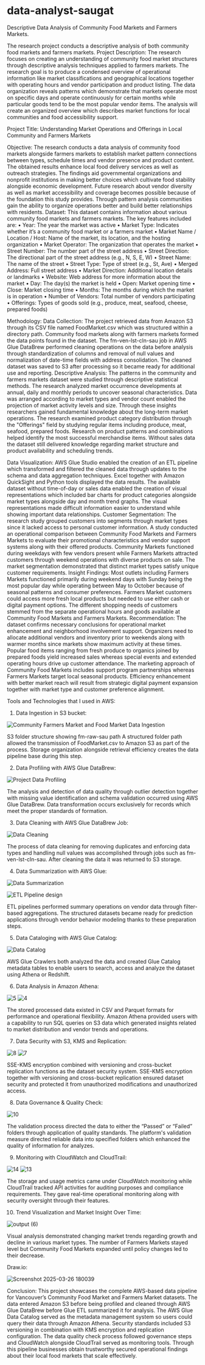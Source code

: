 # data-analyst-saugat

Descriptive Data Analysis of Community Food Markets and Farmers Markets. 

The research project conducts a descriptive analysis of both community food markets and farmers markets. 
Project Description: 
The research focuses on creating an understanding of community food market structures through descriptive analysis techniques applied to farmers markets. The research goal is to produce a condensed overview of operational information like market classifications and geographical locations together with operating hours and vendor participation and product listing. The data organization reveals patterns which demonstrate that markets operate most on specific days and operate continuously for certain months while particular goods tend to be the most popular vendor items. The analysis will create an organized overview which describes market functions for local communities and food accessibility support.

Project Title: 
Understanding Market Operations and Offerings in Local Community and Farmers Markets

Objective: 
The research conducts a data analysis of community food markets alongside farmers markets to establish market pattern connections between types, schedule times and vendor presence and product content. The obtained results enhance local food delivery services as well as outreach strategies. The findings aid governmental organizations and nonprofit institutions in making better choices which cultivate food stability alongside economic development. Future research about vendor diversity as well as market accessibility and coverage becomes possible because of the foundation this study provides. Through pattern analysis communities gain the ability to organize operations better and build better relationships with residents.
Dataset: 
This dataset contains information about various community food markets and farmers markets. The key features included are:
•	Year: The year the market was active
•	Market Type: Indicates whether it’s a community food market or a farmers market
•	Market Name / Location / Host: Name of the market, its location, and the hosting organization
•	Market Operator: The organization that operates the market
•	Street Number: The number part of the street address
•	Street Direction: The directional part of the street address (e.g., N, S, E, W)
•	Street Name: The name of the street
•	Street Type: Type of street (e.g., St, Ave)
•	Merged Address: Full street address
•	Market Direction: Additional location details or landmarks
•	Website: Web address for more information about the market
•	Day: The day(s) the market is held
•	Open: Market opening time
•	Close: Market closing time
•	Months: The months during which the market is in operation
•	Number of Vendors: Total number of vendors participating
•	Offerings: Types of goods sold (e.g., produce, meat, seafood, cheese, prepared foods)

Methodology: 
Data Collection: 
The project retrieved data from Amazon S3 through its CSV file named FoodMarket.csv which was structured within a directory path. Community food markets along with farmers markets formed the data points found in the dataset. The fm-ven-lst-cln-sau job in AWS Glue DataBrew performed cleaning operations on the data before analysis through standardization of columns and removal of null values and normalization of date-time fields with address consolidation. The cleaned dataset was saved to S3 after processing so it became ready for additional use and reporting.
Descriptive Analysis: 
The patterns in the community and farmers markets dataset were studied through descriptive statistical methods. The research analyzed market occurrence developments at annual, daily and monthly periods to uncover seasonal characteristics. Data was arranged according to market types and vendor count enabled the projection of market activity levels and size. Through these insights researchers gained fundamental knowledge about the long-term market operations. The research examined product category distribution through the "Offerings" field by studying regular items including produce, meat, seafood, prepared foods. Research on product patterns and combinations helped identify the most successful merchandise items. Without sales data the dataset still delivered knowledge regarding market structure and product availability and scheduling trends.

Data Visualization:
AWS Glue Studio enabled the creation of an ETL pipeline which transformed and filtered the cleaned data through updates to the schema and data aggregation techniques. Excel together with Amazon QuickSight and Python tools displayed the data results. The available dataset without time-of-day or sales data enabled the creation of visual representations which included bar charts for product categories alongside market types alongside day and month trend graphs. The visual representations made difficult information easier to understand while showing important data relationships.
Customer Segmentation: 
The research study grouped customers into segments through market types since it lacked access to personal customer information. A study conducted an operational comparison between Community Food Markets and Farmers Markets to evaluate their promotional characteristics and vendor support systems along with their offered products. Community Markets functioned during weekdays with few vendors present while Farmers Markets attracted customers through weekend operations with diverse products on sale. The market segmentation demonstrated that distinct market types satisfy unique customer requirements.
Insight Findings:
Most outlets including Farmers Markets functioned primarily during weekend days with Sunday being the most popular day while operating between May to October because of seasonal patterns and consumer preferences. Farmers Market customers could access more fresh local products but needed to use either cash or digital payment options. The different shopping needs of customers stemmed from the separate operational hours and goods available at Community Food Markets and Farmers Markets.
Recommendation:
The dataset confirms necessary conclusions for operational market enhancement and neighborhood involvement support. Organizers need to allocate additional vendors and inventory prior to weekends along with warmer months since markets show maximum activity at these times. Popular food items ranging from fresh produce to organics joined by prepared foods yield increased sales whereas special events and extended operating hours drive up customer attendance. The marketing approach of Community Food Markets includes support program partnerships whereas Farmers Markets target local seasonal products. Efficiency enhancement with better market reach will result from strategic digital payment expansion together with market type and customer preference alignment.

Tools and Technologies that I used in AWS:
1. Data Ingestion in S3 bucket:

![Community Farmers Market and Food Market Data Ingestion](https://github.com/user-attachments/assets/e6e6580d-f73a-4b06-ae75-d58e89bc97c9)

 
S3 folder structure showing fm-raw-sau path
A structured folder path allowed the transmission of FoodMarket.csv to Amazon S3 as part of the process. Storage organization alongside retrieval efficiency creates the data pipeline base during this step.

2. Data Profiling with AWS Glue DataBrew:

![Project  Data Profiling](https://github.com/user-attachments/assets/cfdf29ba-24dd-4c9c-ae30-ac65d0fd44ac)

 
The analysis and detection of data quality through outlier detection together with missing value identification and schema validation occurred using AWS Glue DataBrew. Data transformation occurs exclusively for records which meet the proper standards of formation.

3. Data Cleaning with AWS Glue DataBrew Job:
 
![Data Cleaning](https://github.com/user-attachments/assets/ecec2b66-3eb3-4504-9ab1-4825d4f685b3)


The process of data cleaning for removing duplicates and enforcing data types and handling null values was accomplished through jobs such as fm-ven-lst-cln-sau. After cleaning the data it was returned to S3 storage.

4. Data Summarization with AWS Glue:

![Data Summarization](https://github.com/user-attachments/assets/395aec4d-7516-48fb-808c-3502e8eb7378)

![ETL Pipeline design](https://github.com/user-attachments/assets/2ad841a2-97a9-4e1c-bdc9-0e3be85f77a1)


 
ETL pipelines performed summary operations on vendor data through filter-based aggregations. The structured datasets became ready for prediction applications through vendor behavior modeling thanks to these preparation steps.

5. Data Cataloging with AWS Glue Catalog: 
 
![Data Catalog](https://github.com/user-attachments/assets/53005e44-96ff-4acf-9154-d3225bf632c8)


AWS Glue Crawlers both analyzed the data and created Glue Catalog metadata tables to enable users to search, access and analyze the dataset using Athena or Redshift.

6. Data Analysis in Amazon Athena:
 
![5](https://github.com/user-attachments/assets/2b454b5e-6d1f-4fe8-a122-250ba14195b8)
![4](https://github.com/user-attachments/assets/6a309a27-fddc-4316-817e-1ba8cbd481d3)


The stored processed data existed in CSV and Parquet formats for performance and operational flexibility. Amazon Athena provided users with a capability to run SQL queries on S3 data which generated insights related to market distribution and vendor trends and operations.

7. Data Security with S3, KMS and Replication:
 
![8](https://github.com/user-attachments/assets/804ea7c7-f20c-405b-8a28-53b7a1e58478)
![7](https://github.com/user-attachments/assets/c3e78e5e-8d44-420c-a3f3-dee0be621b4c)


SSE-KMS encryption combined with versioning and cross-bucket replication functions as the dataset security system. SSE-KMS encryption together with versioning and cross-bucket replication ensured dataset security and protected it from unauthorized modifications and unauthorized access.

8. Data Governance & Quality Check:
 
![10](https://github.com/user-attachments/assets/0a815947-323e-49e5-80db-0e42bcd5ae38)


The validation process directed the data to either the “Passed” or “Failed” folders through application of quality standards. The platform's validation measure directed reliable data into specified folders which enhanced the quality of information for analyzes.

9. Monitoring with CloudWatch and CloudTrail:

 ![14](https://github.com/user-attachments/assets/59f2422d-50e2-47b8-992f-822fbf15ee97)
![13](https://github.com/user-attachments/assets/0503460e-a0c7-4bdb-b22c-3b558fc198d3)

 
The storage and usage metrics came under CloudWatch monitoring while CloudTrail tracked API activities for auditing purposes and compliance requirements. They gave real-time operational monitoring along with security oversight through their features.

10. Trend Visualization and Market Insight Over Time: 
 
![output (6)](https://github.com/user-attachments/assets/a37fb981-31bb-4995-a52a-43ba1206778b)


Visual analysis demonstrated changing market trends regarding growth and decline in various market types. The number of Farmers Markets stayed level but Community Food Markets expanded until policy changes led to their decrease.

Draw.io:


 ![Screenshot 2025-03-26 180039](https://github.com/user-attachments/assets/15dbd1e9-8132-46e9-8df6-70cedafb4123)



Conclusion:
This project showcases the complete AWS-based data pipeline for Vancouver’s Community Food Market and Farmers Market datasets. The data entered Amazon S3 before being profiled and cleaned through AWS Glue DataBrew before Glue ETL summarized it for analysis. The AWS Glue Data Catalog served as the metadata management system so users could query their data through Amazon Athena. Security standards included S3 versioning in combination with KMS encryption and replication configuration. The data quality check process followed governance steps and CloudWatch alongside CloudTrail served as monitoring tools. Through this pipeline businesses obtain trustworthy secured operational findings about their local food markets that scale effectively.
